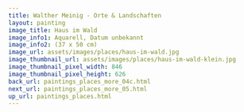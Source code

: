 ```yaml
---
title: Walther Meinig - Orte & Landschaften
layout: painting
image_title: Haus im Wald
image_info1: Aquarell, Datum unbekannt
image_info2: (37 x 50 cm)
image_url: assets/images/places/haus-im-wald.jpg
image_thumbnail_url: assets/images/places/haus-im-wald-klein.jpg
image_thumbnail_pixel_width: 846
image_thumbnail_pixel_height: 626
back_url: paintings_places_more_04c.html
next_url: paintings_places_more_05.html
up_url: paintings_places.html
---
```


